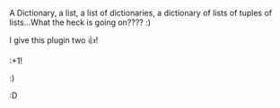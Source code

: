 A Dictionary, a list, a list of dictionaries, a dictionary of lists of tuples of lists...What the heck is going on???? :)

I give this plugin two :+1:!

:+1!

:)

:D


